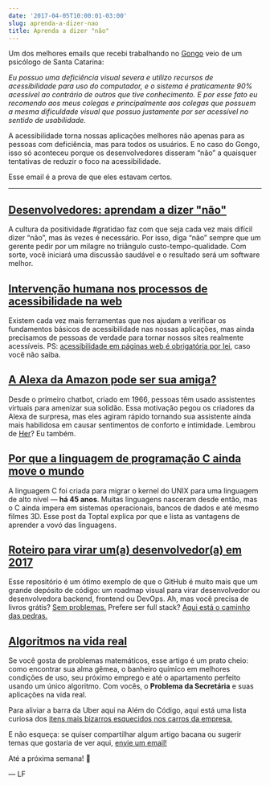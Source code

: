 ```yaml
---
date: '2017-04-05T10:00:01-03:00'
slug: aprenda-a-dizer-nao
title: Aprenda a dizer "não"
---
```

Um dos melhores emails que recebi trabalhando no [Gongo](http://www.gongo.com.br/) veio de um psicólogo de Santa Catarina:  

_Eu possuo uma deficiência visual severa e utilizo recursos de acessibilidade para uso do computador, e o sistema é praticamente 90% acessível ao contrário de outros que tive conhecimento. E por esse fato eu recomendo aos meus colegas e principalmente aos colegas que possuem a mesma dificuldade visual que possuo justamente por ser acessível no sentido de usabilidade._

A acessibilidade torna nossas aplicações melhores não apenas para as pessoas com deficiência, mas para todos os usuários. E no caso do Gongo, isso só aconteceu porque os desenvolvedores disseram “não” a quaisquer tentativas de reduzir o foco na acessibilidade.

Esse email é a prova de que eles estavam certos.

* * *

## [Desenvolvedores: aprendam a dizer "não"](https://medium.com/@akosma/developers-learn-to-say-no-777fe571b38d)

A cultura da positividade #gratidao faz com que seja cada vez mais difícil dizer “não”, mas às vezes é necessário. Por isso, diga “não” sempre que um gerente pedir por um milagre no triângulo custo-tempo-qualidade. Com sorte, você iniciará uma discussão saudável e o resultado será um software melhor.

## [Intervenção humana nos processos de acessibilidade na web](https://medium.com/@reinaldoferraz/interven%C3%A7%C3%A3o-humana-nos-processos-de-acessibilidade-na-web-60870e7accfd)

Existem cada vez mais ferramentas que nos ajudam a verificar os fundamentos básicos de acessibilidade nas nossas aplicações, mas ainda precisamos de pessoas de verdade para tornar nossos sites realmente acessíveis. PS: [acessibilidade em páginas web é obrigatória por lei](http://www.planalto.gov.br/ccivil_03/_ato2015-2018/2015/lei/l13146.htm), caso você não saiba.

## [A Alexa da Amazon pode ser sua amiga?](http://digg.com/2017/amazon-alexa-is-not-your-friend)

Desde o primeiro chatbot, criado em 1966, pessoas têm usado assistentes virtuais para amenizar sua solidão. Essa motivação pegou os criadores da Alexa de surpresa, mas eles agiram rápido tornando sua assistente ainda mais habilidosa em causar sentimentos de conforto e intimidade. Lembrou de [Her](https://www.imdb.com/title/)? Eu também.

## [Por que a linguagem de programação C ainda move o mundo](https://www.toptal.com/c/after-all-these-years-the-world-is-still-powered-by-c-programming)

A linguagem C foi criada para migrar o kernel do UNIX para uma linguagem de alto nível — **há 45 anos**. Muitas linguagens nasceram desde então, mas o C ainda impera em sistemas operacionais, bancos de dados e até mesmo filmes 3D. Esse post da Toptal explica por que e lista as vantagens de aprender a vovó das linguagens.

## [Roteiro para virar um(a) desenvolvedor(a) em 2017](https://github.com/kamranahmedse/developer-roadmap)

Esse repositório é um ótimo exemplo de que o GitHub é muito mais que um grande depósito de código: um roadmap visual para virar desenvolvedor ou desenvolvedora backend, frontend ou DevOps. Ah, mas você precisa de livros grátis? [Sem problemas.](https://github.com/vhf/free-programming-books) Prefere ser full stack? [Aqui está o caminho das pedras.](https://github.com/bmorelli25/Become-A-Full-Stack-Web-Developer)[  
](https://github.com/vhf/free-programming-books)

## [Algoritmos na vida real](https://medium.com/techbasics/find-the-perfect-spouse-job-and-apartment-949bb447b0c9)

Se você gosta de problemas matemáticos, esse artigo é um prato cheio: como encontrar sua alma gêmea, o banheiro químico em melhores condições de uso, seu próximo emprego e até o apartamento perfeito usando um único algoritmo. Com vocês, o **Problema da Secretária** e suas aplicações na vida real.

Para aliviar a barra da Uber aqui na Além do Código, aqui está uma lista curiosa dos [itens mais bizarros esquecidos nos carros da empresa.](https://newsroom.uber.com/uberlostandfoundindex/)  

E não esqueça: se quiser compartilhar algum artigo bacana ou sugerir temas que gostaria de ver aqui, [envie um email!](/cdn-cgi/l/email-protection#abcacfc8ebc7cdc9c2dfdfcec5c8c4ded9df85c8c4c694d8dec9c1cec8df96f8deccced8df8ee8988eea98c48e999bcfce8e999bcad9dfc2ccc48dcac6db90dedfc6f4c8cac6dbcac2ccc596eac78ee8988eea92c68e999bcfc48e999be88ee8988ee998cfc2ccc48dcac6db90dedfc6f4c6cecfc2dec696cec6cac2c78dcac6db90dedfc6f4d8c4ded9c8ce96f9cedddece8e999bc5cedcd8c7cedfdfced9)

Até a próxima semana! 🐻

— LF
